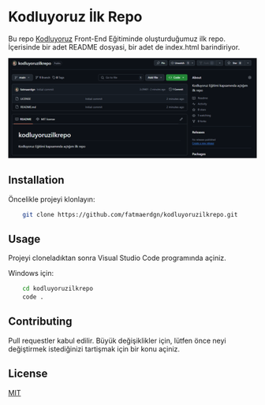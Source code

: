 # Kodluyoruz İlk Repo

Bu repo [Kodluyoruz](https://www.kodluyoruz.org/) Front-End Eğitiminde oluşturduğumuz ilk repo. İçerisinde bir adet README dosyasi, bir adet de index.html barindiriyor.

![Ekran Görüntüsü](./image/screenshot2.png)

## Installation

Öncelikle projeyi klonlayın:
```bash
    git clone https://github.com/fatmaerdgn/kodluyoruzilkrepo.git
```

## Usage

Projeyi cloneladıktan sonra Visual Studio Code programında açiniz.

Windows için:
```bash
    cd kodluyoruzilkrepo
    code .
```

## Contributing
Pull requestler kabul edilir. Büyük değişiklikler için, lütfen önce neyi değiştirmek istediğinizi tartişmak için bir konu açiniz.

## License
[MIT](https://choosealicense.com/licenses/mit/)